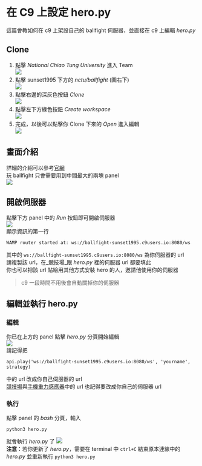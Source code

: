 # 在 C9 上設定 hero.py

這篇會教如何在 c9 上架設自己的 ballfight 伺服器，並直接在 c9 上編輯 _hero.py_  


## Clone
1. 點擊 _National Chiao Tung University_ 進入 Team  
    ![](../images/c9-0.png)  
2. 點擊 sunset1995 下方的 _nctu/ballfight_ (圖右下)  
    ![](../images/c9-1.png)  
3. 點擊右邊的深灰色按鈕 _Clone_  
    ![](../images/c9-2.png)  
4. 點擊左下方綠色按鈕 _Create workspace_  
    ![](../images/c9-3.png)  
5. 完成，以後可以點擊你 Clone 下來的 _Open_ 進入編輯  
    ![](../images/c9-4.png)  


## 畫面介紹
詳細的介紹可以參考[官網](https://docs.c9.io/docs/)  
玩 ballfight 只會需要用到中間最大的兩塊 panel  
![](../images/c9-panel.png)  


## 開啟伺服器
點擊下方 panel 中的 _Run_ 按鈕即可開啟伺服器  
![](../images/c9-start-server.png)  
顯示資訊的第一行
```
WAMP router started at: ws://ballfight-sunset1995.c9users.io:8080/ws
```
其中的 `ws://ballfight-sunset1995.c9users.io:8080/ws` 為你伺服器的 url  
請複製該 url，在_競技場_跟 _hero.py_ 裡的伺服器 url 都要填此  
你也可以把該 url 貼給用其他方式安裝 hero 的人，邀請他使用你的伺服器  
> c9 一段時間不用後會自動關掉你的伺服器


## 編輯並執行 hero.py
### 編輯
你已在上方的 panel 點擊 _hero.py_ 分頁開始編輯  
![](../images/c9-edit-hero.png)  
請記得把
```
api.play('ws://ballfight-sunset1995.c9users.io:8080/ws', 'yourname', strategy)
```
中的 url 改成你自己伺服器的 url  
[競技場](http://snp2016.nctu.me/)與[手機重力感應器](http://snp2016.nctu.me/gsensor.html)中的 url 也記得要改成你自己的伺服器 url

### 執行
點擊 panel 的 _bash_ 分頁，輸入
```
python3 hero.py
```
就會執行 _hero.py_ 了
![](../images/c9-start-hero.png)  
**注意**：若你更新了 _hero.py_，需要在 terminal 中 `ctrl+C` 結束原本連線中的 _hero.py_ 並重新執行 `python3 hero.py`
